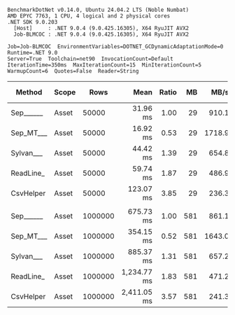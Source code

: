```

BenchmarkDotNet v0.14.0, Ubuntu 24.04.2 LTS (Noble Numbat)
AMD EPYC 7763, 1 CPU, 4 logical and 2 physical cores
.NET SDK 9.0.203
  [Host]     : .NET 9.0.4 (9.0.425.16305), X64 RyuJIT AVX2
  Job-BLMCOC : .NET 9.0.4 (9.0.425.16305), X64 RyuJIT AVX2

Job=Job-BLMCOC  EnvironmentVariables=DOTNET_GCDynamicAdaptationMode=0  Runtime=.NET 9.0  
Server=True  Toolchain=net90  InvocationCount=Default  
IterationTime=350ms  MaxIterationCount=15  MinIterationCount=5  
WarmupCount=6  Quotes=False  Reader=String  

```
| Method    | Scope | Rows    | Mean        | Ratio | MB  | MB/s   | ns/row | Allocated  | Alloc Ratio |
|---------- |------ |-------- |------------:|------:|----:|-------:|-------:|-----------:|------------:|
| Sep______ | Asset | 50000   |    31.96 ms |  1.00 |  29 |  910.1 |  639.2 |   13.48 MB |        1.00 |
| Sep_MT___ | Asset | 50000   |    16.92 ms |  0.53 |  29 | 1718.9 |  338.4 |   13.53 MB |        1.00 |
| Sylvan___ | Asset | 50000   |    44.42 ms |  1.39 |  29 |  654.8 |  888.4 |   13.63 MB |        1.01 |
| ReadLine_ | Asset | 50000   |    59.74 ms |  1.87 |  29 |  486.9 | 1194.8 |   99.74 MB |        7.40 |
| CsvHelper | Asset | 50000   |   123.07 ms |  3.85 |  29 |  236.3 | 2461.5 |   13.64 MB |        1.01 |
|           |       |         |             |       |     |        |        |            |             |
| Sep______ | Asset | 1000000 |   675.73 ms |  1.00 | 581 |  861.1 |  675.7 |  260.41 MB |        1.00 |
| Sep_MT___ | Asset | 1000000 |   354.15 ms |  0.52 | 581 | 1643.0 |  354.1 |  268.29 MB |        1.03 |
| Sylvan___ | Asset | 1000000 |   885.37 ms |  1.31 | 581 |  657.2 |  885.4 |  260.57 MB |        1.00 |
| ReadLine_ | Asset | 1000000 | 1,234.77 ms |  1.83 | 581 |  471.2 | 1234.8 | 1991.05 MB |        7.65 |
| CsvHelper | Asset | 1000000 | 2,411.05 ms |  3.57 | 581 |  241.3 | 2411.1 |  260.58 MB |        1.00 |

